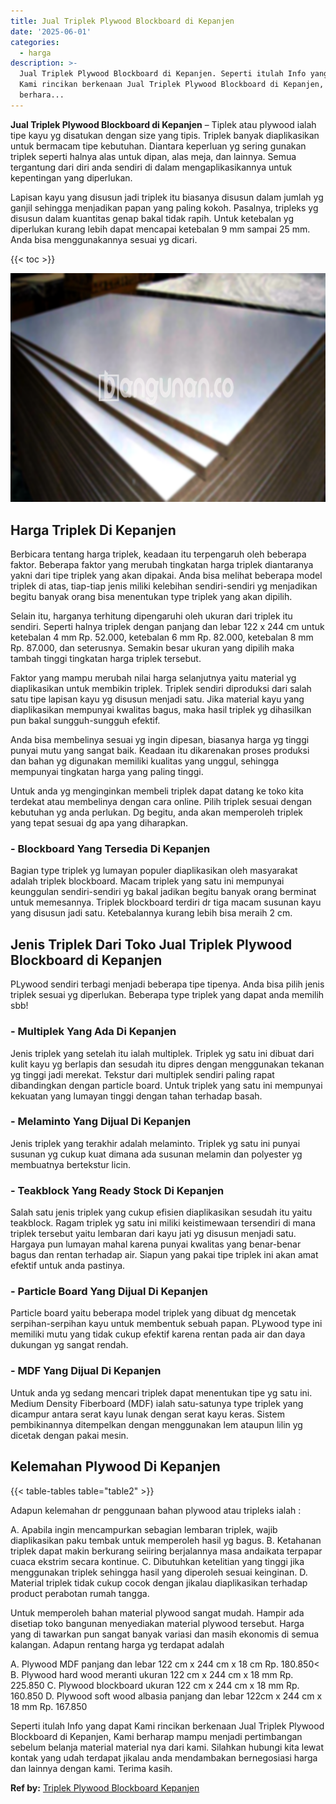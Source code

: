 ```yaml
---
title: Jual Triplek Plywood Blockboard di Kepanjen
date: '2025-06-01'
categories:
  - harga
description: >-
  Jual Triplek Plywood Blockboard di Kepanjen. Seperti itulah Info yang dapat
  Kami rincikan berkenaan Jual Triplek Plywood Blockboard di Kepanjen, Kami
  berhara...
---
```


**Jual Triplek Plywood Blockboard di Kepanjen** – Tiplek atau plywood ialah tipe kayu yg disatukan dengan size yang tipis. Triplek banyak diaplikasikan untuk bermacam tipe kebutuhan. Diantara keperluan yg sering gunakan triplek seperti halnya alas untuk dipan, alas meja, dan lainnya. Semua tergantung dari diri anda sendiri di dalam mengaplikasikannya untuk kepentingan yang diperlukan.

Lapisan kayu yang disusun jadi triplek itu biasanya disusun dalam jumlah yg ganjil sehingga menjadikan papan yang paling kokoh. Pasalnya, tripleks yg disusun dalam kuantitas genap bakal tidak rapih. Untuk ketebalan yg diperlukan kurang lebih dapat mencapai ketebalan 9 mm sampai 25 mm. Anda bisa menggunakannya sesuai yg dicari.

{{< toc >}}

![Jual Triplek Plywood Blockboard di Kepanjen](/images/jual-triplek-murah-21.png)

## Harga Triplek Di Kepanjen

Berbicara tentang harga triplek, keadaan itu terpengaruh oleh beberapa faktor. Beberapa faktor yang merubah tingkatan harga triplek diantaranya yakni dari tipe triplek yang akan dipakai. Anda bisa melihat beberapa model triplek di atas, tiap-tiap jenis miliki kelebihan sendiri-sendiri yg menjadikan begitu banyak orang bisa menentukan type triplek yang akan dipilih.

Selain itu, harganya terhitung dipengaruhi oleh ukuran dari triplek itu sendiri. Seperti halnya triplek dengan panjang dan lebar 122 x 244 cm untuk ketebalan 4 mm Rp. 52.000, ketebalan 6 mm Rp. 82.000, ketebalan 8 mm Rp. 87.000, dan seterusnya. Semakin besar ukuran yang dipilih maka tambah tinggi tingkatan harga triplek tersebut.

Faktor yang mampu merubah nilai harga selanjutnya yaitu material yg diaplikasikan untuk membikin triplek. Triplek sendiri diproduksi dari salah satu tipe lapisan kayu yg disusun menjadi satu. Jika material kayu yang diaplikasikan mempunyai kwalitas bagus, maka hasil triplek yg dihasilkan pun bakal sungguh-sungguh efektif.

Anda bisa membelinya sesuai yg ingin dipesan, biasanya harga yg tinggi punyai mutu yang sangat baik. Keadaan itu dikarenakan proses produksi dan bahan yg digunakan memiliki kualitas yang unggul, sehingga mempunyai tingkatan harga yang paling tinggi.

Untuk anda yg menginginkan membeli triplek dapat datang ke toko kita terdekat atau membelinya dengan cara online. Pilih triplek sesuai dengan kebutuhan yg anda perlukan. Dg begitu, anda akan memperoleh triplek yang tepat sesuai dg apa yang diharapkan.

### \- Blockboard Yang Tersedia Di Kepanjen

Bagian type triplek yg lumayan populer diaplikasikan oleh masyarakat adalah triplek blockboard. Macam triplek yang satu ini mempunyai keunggulan sendiri-sendiri yg bakal jadikan begitu banyak orang berminat untuk memesannya. Triplek blockboard terdiri dr tiga macam susunan kayu yang disusun jadi satu. Ketebalannya kurang lebih bisa meraih 2 cm.

## Jenis Triplek Dari Toko Jual Triplek Plywood Blockboard di Kepanjen

PLywood sendiri terbagi menjadi beberapa tipe tipenya. Anda bisa pilih jenis triplek sesuai yg diperlukan. Beberapa type triplek yang dapat anda memilih sbb!

### \- Multiplek Yang Ada Di Kepanjen

Jenis triplek yang setelah itu ialah multiplek. Triplek yg satu ini dibuat dari kulit kayu yg berlapis dan sesudah itu dipres dengan menggunakan tekanan yg tinggi jadi merekat. Tekstur dari multiplek sendiri paling rapat dibandingkan dengan particle board. Untuk triplek yang satu ini mempunyai kekuatan yang lumayan tinggi dengan tahan terhadap basah.

### \- Melaminto Yang Dijual Di Kepanjen

Jenis triplek yang terakhir adalah melaminto. Triplek yg satu ini punyai susunan yg cukup kuat dimana ada susunan melamin dan polyester yg membuatnya bertekstur licin.

### \- Teakblock Yang Ready Stock Di Kepanjen

Salah satu jenis triplek yang cukup efisien diaplikasikan sesudah itu yaitu teakblock. Ragam triplek yg satu ini miliki keistimewaan tersendiri di mana triplek tersebut yaitu lembaran dari kayu jati yg disusun menjadi satu. Hargaya pun lumayan mahal karena punyai kwalitas yang benar-benar bagus dan rentan terhadap air. Siapun yang pakai tipe triplek ini akan amat efektif untuk anda pastinya.

### \- Particle Board Yang Dijual Di Kepanjen

Particle board yaitu beberapa model triplek yang dibuat dg mencetak serpihan-serpihan kayu untuk membentuk sebuah papan. PLywood type ini memiliki mutu yang tidak cukup efektif karena rentan pada air dan daya dukungan yg sangat rendah.

### \- MDF Yang Dijual Di Kepanjen

Untuk anda yg sedang mencari triplek dapat menentukan tipe yg satu ini. Medium Density Fiberboard (MDF) ialah satu-satunya type triplek yang dicampur antara serat kayu lunak dengan serat kayu keras. Sistem pembikinannya ditempelkan dengan menggunakan lem ataupun lilin yg dicetak dengan pakai mesin.

## Kelemahan Plywood Di Kepanjen

{{< table-tables table="table2" >}}

Adapun kelemahan dr penggunaan bahan plywood atau tripleks ialah :

A. Apabila ingin mencampurkan sebagian lembaran triplek, wajib diaplikasikan paku tembak untuk memperoleh hasil yg bagus. B. Ketahanan triplek dapat makin berkurang seiiring berjalannya masa andaikata terpapar cuaca ekstrim secara kontinue. C. Dibutuhkan ketelitian yang tinggi jika menggunakan triplek sehingga hasil yang diperoleh sesuai keinginan. D. Material triplek tidak cukup cocok dengan jikalau diaplikasikan terhadap product perabotan rumah tangga.

Untuk memperoleh bahan material plywood sangat mudah. Hampir ada disetiap toko bangunan menyediakan material plywood tersebut. Harga yang di tawarkan pun sangat banyak variasi dan masih ekonomis di semua kalangan. Adapun rentang harga yg terdapat adalah

A. Plywood MDF panjang dan lebar 122 cm x 244 cm x 18 cm Rp. 180.850< B. Plywood hard wood meranti ukuran 122 cm x 244 cm x 18 mm Rp. 225.850 C. Plywood blockboard ukuran 122 cm x 244 cm x 18 mm Rp. 160.850 D. Plywood soft wood albasia panjang dan lebar 122cm x 244 cm x 18 mm Rp. 167.850

Seperti itulah Info yang dapat Kami rincikan berkenaan Jual Triplek Plywood Blockboard di Kepanjen, Kami berharap mampu menjadi pertimbangan sebelum belanja material material nya dari kami. Silahkan hubungi kita lewat kontak yang udah terdapat jikalau anda mendambakan bernegosiasi harga dan lainnya dengan kami. Terima kasih.

**Ref by:** [Triplek Plywood Blockboard Kepanjen](https://id.wikipedia.org/wiki/Triplek)
